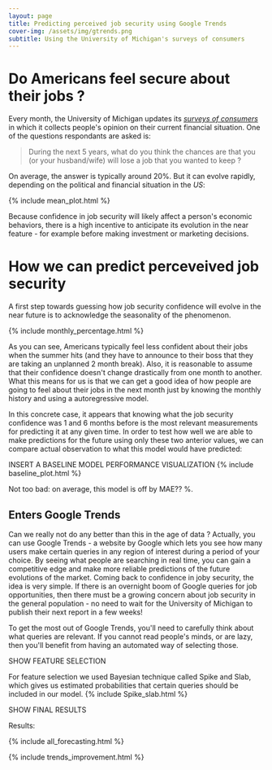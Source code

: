 ```yaml
---
layout: page
title: Predicting perceived job security using Google Trends
cover-img: /assets/img/gtrends.png
subtitle: Using the University of Michigan's surveys of consumers
---
```


# Do Americans feel secure about their jobs ?
Every month, the University of Michigan updates its *[surveys of consumers](https://data.sca.isr.umich.edu/data-archive/mine.php "Link to the surveys")* in which it collects people's opinion on their current financial situation. One of the questions respondants are asked is:
>During the next 5 years, what do you think the chances are that you (or your husband/wife) will lose a job that you wanted to keep ?

On average, the answer is typically around 20%. But it can evolve rapidly, depending on the political and financial situation in the *US*:

{% include mean_plot.html %}

Because confidence in job security will likely affect a person's economic behaviors, there is a high incentive to anticipate its evolution in the near feature - for example before making investment or marketing decisions. 

# How we can predict perceveived job security
A first step towards guessing how job security confidence will evolve in the near future is to acknowledge the seasonality of the phenomenon. 

{% include monthly_percentage.html %}

As you can see, Americans typically feel less confident about their jobs when the summer hits (and they have to announce to their boss that they are taking an unplanned 2 month break). Also, it is reasonable to assume that their confidence doesn't change drastically from one month to another. What this means for us is that we can get a good idea of how people are going to feel about their jobs in the next month just by knowing the monthly history and using a autoregressive model. 

In this concrete case, it appears that knowing what the job security confidence was 1 and 6 months before is the most relevant measurements for predicting it at any given time. 
In order to test how well we are able to make predictions for the future using only these two anterior values, we can compare actual observation to what this model would have predicted: 

INSERT A BASELINE MODEL PERFORMANCE VISUALIZATION
{% include baseline_plot.html %}

Not too bad: on average, this model is off by MAE?? %.

## Enters Google Trends
Can we really not do any better than this in the age of data ? 
Actually, you can use Google Trends - a website by Google which lets you see how many users make certain queries in any region of interest during a period of your choice. By seeing what people are searching in real time, you can gain a competitive edge and make more reliable predictions of the future evolutions of the market. Coming back to confidence in joby security, the idea is very simple. If there is an overnight boom of Google queries for job opportunities, then there must be a growing concern about job security in the general population - no need to wait for the University of Michigan to publish their next report in a few weeks!

To get the most out of Google Trends, you'll need to carefully think about what queries are relevant. If you cannot read people's minds, or are lazy, then you'll benefit from having an automated way of selecting those. 


SHOW FEATURE SELECTION

For feature selection we used Bayesian technique called Spike and Slab, which gives us estimated probabilities that certain queries should be included in our model. 
{% include Spike_slab.html %}

SHOW FINAL RESULTS

Results:


{% include all_forecasting.html %}

{% include trends_improvement.html %}


